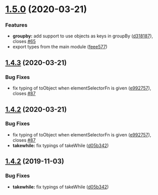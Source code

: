 # [1.5.0](https://github.com/tomi/fromfrom/compare/v1.4.3...v1.5.0) (2020-03-21)


### Features

* **groupby:** add support to use objects as keys in groupBy ([d318187](https://github.com/tomi/fromfrom/commit/d318187ce8df765a9a4b3208b965a9468d035dd5)), closes [#65](https://github.com/tomi/fromfrom/issues/65)
* export types from the main module ([feee577](https://github.com/tomi/fromfrom/commit/feee5774e2b55c1f561fecb07d9fca36ed3948f2))

## [1.4.3](https://github.com/tomi/fromfrom/compare/v1.4.2...v1.4.3) (2020-03-21)


### Bug Fixes

* fix typing of toObject when elementSelectorFn is given ([e992757](https://github.com/tomi/fromfrom/commit/e992757822f77e23aa9dad8bae3d803385a318cd)), closes [#87](https://github.com/tomi/fromfrom/issues/87)

## [1.4.2](https://github.com/tomi/fromfrom/compare/v1.4.1...v1.4.2) (2020-03-21)


### Bug Fixes

* fix typing of toObject when elementSelectorFn is given ([e992757](https://github.com/tomi/fromfrom/commit/e992757822f77e23aa9dad8bae3d803385a318cd)), closes [#87](https://github.com/tomi/fromfrom/issues/87)
* **takewhile:** fix typings of takeWhile ([d05b342](https://github.com/tomi/fromfrom/commit/d05b34209ac4fa65003de600a46090125dadf86f))

## [1.4.2](https://github.com/tomi/fromfrom/compare/v1.4.1...v1.4.2) (2019-11-03)


### Bug Fixes

* **takewhile:** fix typings of takeWhile ([d05b342](https://github.com/tomi/fromfrom/commit/d05b34209ac4fa65003de600a46090125dadf86f))
